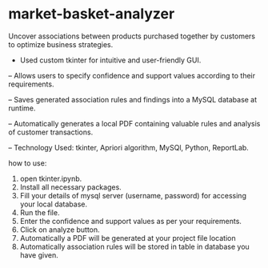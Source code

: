 # market-basket-analyzer

Uncover associations between products purchased together by customers to optimize business strategies.

- Used custom tkinter for intuitive and user-friendly GUI.
  
– Allows users to specify confidence and support values according to their requirements.

– Saves generated association rules and findings into a MySQL database at runtime.

– Automatically generates a local PDF containing valuable rules and analysis of customer transactions.

– Technology Used: tkinter, Apriori algorithm, MySQl, Python, ReportLab.

how to use:
1. open tkinter.ipynb.
2. Install all necessary packages.
3. Fill your details of mysql server (username, password) for accessing your local database.
4. Run the file.
5. Enter the confidence and support values as per your requirements.
6. Click on analyze button.
7. Automatically a PDF will be generated at your project file location
8. Automatically association rules will be stored in table in database you have given.
